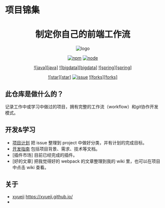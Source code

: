 # 项目锦集
<div align="center">

# 制定你自己的前端工作流

![logo](public/asset/logo-mini2.png)

[![npm][npm]][github-url]
[![node][node]][node-url]

[![java][java]][github-url]
[![bigdata][bigdata]][issue-url]
[![spring][spring]][github-url]

[![star][star]][github-url]
[![issue][issue]][issue-url]
[![forks][forks]][github-url]

</div>

## 此仓库是做什么的？
记录工作中或学习中做过的项目，拥有完整的工作流（workflow）和git协作开发模式。

## 开发&学习

- [项目计划] 把 issue 整理到 project 中做好分类，并有计划的完成目标。
- [开发指南] 包括项目背景、需求、技术等文档。
- [插件市场] 目前已经完成的插件。
- [好的文章] 把我觉得好的 webpack 的文章整理到我的 wiki 里，也可以在项目中点击 wiki 查看。

[项目计划]: https://github.com/orgs/x-c20190625/projects/1
[开发指南]: ./docs
[资源导航]: https://xyueji.github.io/navigation
[参考文章]: ./docs

[npm-url]: https://www.npmjs.com/package/webpack-box
[issue-url]: https://github.com/x-c20190625/projects/issues
[node]: https://img.shields.io/node/v/webpack.svg
[node-url]: https://nodejs.org
[github-url]: https://github.com/luoxue-victor/webpack-box
[downloads]: https://img.shields.io/npm/dt/@pkb/webpack-box.svg?style=flat-square
[npm]: https://img.shields.io/npm/v/webpack.svg
[issue]: https://img.shields.io/github/issues/luoxue-victor/webpack-box

## 关于
- [xyueji] https://xyueji.github.io/
- [Dayesahh]: https://dayesahh.github.io/
[xyueji]: https://xyueji.github.io/
[Dayesahh]: https://dayesahh.github.io/
